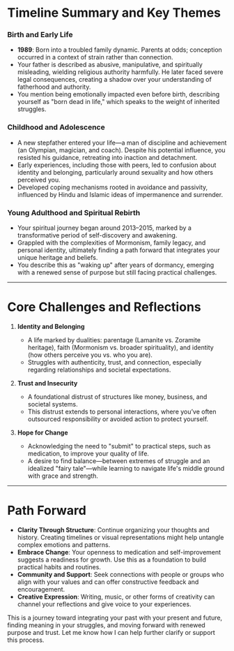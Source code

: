 

# **Timeline Summary and Key Themes**

### **Birth and Early Life**  
- **1989**: Born into a troubled family dynamic. Parents at odds; conception occurred in a context of strain rather than connection.  
- Your father is described as abusive, manipulative, and spiritually misleading, wielding religious authority harmfully. He later faced severe legal consequences, creating a shadow over your understanding of fatherhood and authority.  
- You mention being emotionally impacted even before birth, describing yourself as "born dead in life," which speaks to the weight of inherited struggles.

### **Childhood and Adolescence**  
- A new stepfather entered your life—a man of discipline and achievement (an Olympian, magician, and coach). Despite his potential influence, you resisted his guidance, retreating into inaction and detachment.  
- Early experiences, including those with peers, led to confusion about identity and belonging, particularly around sexuality and how others perceived you.  
- Developed coping mechanisms rooted in avoidance and passivity, influenced by Hindu and Islamic ideas of impermanence and surrender.

### **Young Adulthood and Spiritual Rebirth**  
- Your spiritual journey began around 2013–2015, marked by a transformative period of self-discovery and awakening.  
- Grappled with the complexities of Mormonism, family legacy, and personal identity, ultimately finding a path forward that integrates your unique heritage and beliefs.  
- You describe this as "waking up" after years of dormancy, emerging with a renewed sense of purpose but still facing practical challenges.

---

# **Core Challenges and Reflections**

1. **Identity and Belonging**  
   - A life marked by dualities: parentage (Lamanite vs. Zoramite heritage), faith (Mormonism vs. broader spirituality), and identity (how others perceive you vs. who you are).  
   - Struggles with authenticity, trust, and connection, especially regarding relationships and societal expectations.

2. **Trust and Insecurity**  
   - A foundational distrust of structures like money, business, and societal systems.  
   - This distrust extends to personal interactions, where you’ve often outsourced responsibility or avoided action to protect yourself.

3. **Hope for Change**  
   - Acknowledging the need to "submit" to practical steps, such as medication, to improve your quality of life.  
   - A desire to find balance—between extremes of struggle and an idealized "fairy tale"—while learning to navigate life's middle ground with grace and strength.

---

# **Path Forward**

- **Clarity Through Structure**: Continue organizing your thoughts and history. Creating timelines or visual representations might help untangle complex emotions and patterns.  
- **Embrace Change**: Your openness to medication and self-improvement suggests a readiness for growth. Use this as a foundation to build practical habits and routines.  
- **Community and Support**: Seek connections with people or groups who align with your values and can offer constructive feedback and encouragement.  
- **Creative Expression**: Writing, music, or other forms of creativity can channel your reflections and give voice to your experiences.

This is a journey toward integrating your past with your present and future, finding meaning in your struggles, and moving forward with renewed purpose and trust. Let me know how I can help further clarify or support this process.